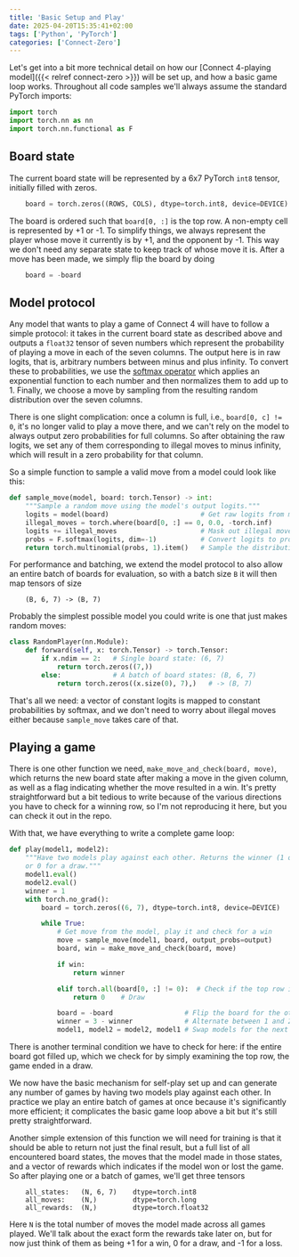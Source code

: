 ```yaml
---
title: 'Basic Setup and Play'
date: 2025-04-20T15:35:41+02:00
tags: ['Python', 'PyTorch']
categories: ['Connect-Zero']
---
```


Let's get into a bit more technical detail on how our
[Connect 4-playing model]({{< relref connect-zero >}})
will be set up, and how a basic game loop works.
Throughout all code samples we'll always assume the standard PyTorch imports:

```py
import torch
import torch.nn as nn
import torch.nn.functional as F
```

## Board state

The current board state will be represented by a 6x7 PyTorch `int8` tensor,
initially filled with zeros.

```py
    board = torch.zeros((ROWS, COLS), dtype=torch.int8, device=DEVICE)
```

The board is ordered such that ``board[0, :]`` is the top row.
A non-empty cell is represented by +1 or -1. To simplify things, we always
represent the player whose move it currently is by +1, and the opponent by -1.
This way we don't need any separate state to keep track of whose move it is.
After a move has been made, we simply flip the board by doing

```py
    board = -board
```

## Model protocol

Any model that wants to play a game of Connect 4 will have to follow a simple protocol:
it takes in the current board state as described above and outputs a `float32` tensor of
seven numbers which represent the probability of playing a move in each of the seven 
columns.
The output here is in raw logits, that is, arbitrary numbers between minus and plus
infinity. To convert these to probabilities, we use the
[softmax operator](https://en.wikipedia.org/wiki/Softmax_function) which applies
an exponential function to each number and then normalizes them to add up to 1.
Finally, we choose a move by sampling from the resulting random distribution over the
seven columns.

There is one slight complication: once a column is full, i.e., ``board[0, c] != 0``,
it's no longer valid to play a
move there, and we can't rely on the model to always output zero probabilities for full
columns. So after obtaining the raw logits, we set any of them corresponding to illegal
moves to minus infinity, which will result in a zero probability for that column.

So a simple function to sample a valid move from a model could look like this:

```py
def sample_move(model, board: torch.Tensor) -> int:
    """Sample a random move using the model's output logits."""
    logits = model(board)                       # Get raw logits from model
    illegal_moves = torch.where(board[0, :] == 0, 0.0, -torch.inf)
    logits += illegal_moves                     # Mask out illegal moves
    probs = F.softmax(logits, dim=-1)           # Convert logits to probabilities
    return torch.multinomial(probs, 1).item()   # Sample the distribution
```

For performance and batching, we extend the model protocol to also allow
an entire batch of boards for evaluation, so with a batch size `B` it will then map
tensors of size
```
    (B, 6, 7) -> (B, 7)
```

Probably the simplest possible model you could write is one that just makes random
moves:

```py
class RandomPlayer(nn.Module):
    def forward(self, x: torch.Tensor) -> torch.Tensor:
        if x.ndim == 2:   # Single board state: (6, 7)
            return torch.zeros((7,))
        else:             # A batch of board states: (B, 6, 7)
            return torch.zeros((x.size(0), 7),)   # -> (B, 7)
```

That's all we need: a vector of constant logits is mapped to constant probabilities by
softmax, and we don't need to worry about illegal moves either because ``sample_move``
takes care of that.

## Playing a game

There is one other function we need, ``make_move_and_check(board, move)``, which
returns the new board state after making a move in the given column,
as well as a flag indicating whether the move resulted in a win.
It's pretty straightforward but a bit tedious to
write because of the various directions you have to check for a winning row,
so I'm not reproducing it here, but you can check it out in the repo.

With that, we have everything to write a complete game loop:

```py
def play(model1, model2):
    """Have two models play against each other. Returns the winner (1 or 2)
    or 0 for a draw."""
    model1.eval()
    model2.eval()
    winner = 1
    with torch.no_grad():
        board = torch.zeros((6, 7), dtype=torch.int8, device=DEVICE)

        while True:
            # Get move from the model, play it and check for a win
            move = sample_move(model1, board, output_probs=output)
            board, win = make_move_and_check(board, move)

            if win:
                return winner

            elif torch.all(board[0, :] != 0):  # Check if the top row is full   
                return 0    # Draw

            board = -board                  # Flip the board for the other player
            winner = 3 - winner             # Alternate between 1 and 2
            model1, model2 = model2, model1 # Swap models for the next turn
```

There is another terminal condition we have to check for here: if the entire board
got filled up, which we check for by simply examining the top row, the game ended in a draw.

We now have the basic mechanism for self-play set up and can generate any number of
games by having two models play against each other. In practice we play an entire
batch of games at once because it's significantly more efficient; it complicates the
basic game loop above a bit but it's still pretty straightforward.

Another simple extension of this function we will need for training is that
it should be able to return not just the final result, but a full list of all encountered
board states, the moves that the model made in those states, and a vector of rewards which
indicates if the model won or lost the game. So after playing one or a batch of games,
we'll get three tensors

```
    all_states:   (N, 6, 7)    dtype=torch.int8
    all_moves:    (N,)         dtype=torch.long
    all_rewards:  (N,)         dtype=torch.float32
```

Here ``N`` is the total number of moves the model made across all games played.
We'll talk about the exact form the rewards take later on, but for now just think
of them as being +1 for a win, 0 for a draw, and -1 for a loss.
